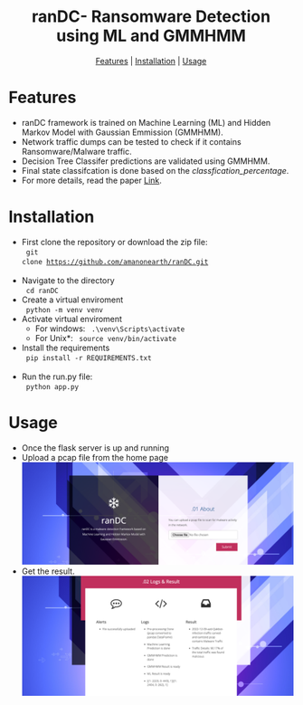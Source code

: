 <h1 align="center">ranDC- Ransomware Detection using ML and GMMHMM</h1>
<p align="center">
  <a href="#features">Features</a> |
  <a href="#installation">Installation</a> |
  <a href="#usage">Usage</a> 
</p>

# Features

- ranDC framework is trained on Machine Learning (ML) and Hidden Markov Model with Gaussian Emmission (GMMHMM).
- Network traffic dumps can be tested to check if it contains Ransomware/Malware traffic.
- Decision Tree Classifer predictions are validated using GMMHMM.
- Final state classifcation is done based on the <i>classfication_percentage</i>.
- For more details, read the paper <a href="#">Link</a>.

# Installation
- First clone the repository or download the zip file: <br>
<code> git clone https://github.com/amanonearth/ranDC.git </code><br>
- Navigate to the directory<br>
<code> cd ranDC </code><br>
- Create a virtual enviroment<br>
<code> python -m venv venv </code> <br>
- Activate virtual enviroment<br>
  - For windows:
  <code> .\venv\Scripts\activate </code> <br>
  - For Unix*:
  <code> source venv/bin/activate </code> <br>
- Install the requirements <br>
<code> pip install -r REQUIREMENTS.txt </code> <br>
- Run the run.py file: <br>
<code> python app.py </code>

# Usage
- Once the flask server is up and running<br>
- Upload a pcap file from the home page<br>
<img src="images/upload.png" alt="upload-image"></a>
- Get the result.<br>
<img src="images/result.png" alt="result-image"></a>
